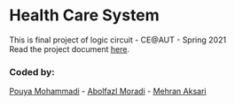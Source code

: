 # Health Care System
This is final project of logic circuit - CE@AUT - Spring 2021<br>
Read the project document <a href="https://github.com/pouyam79i/LC_Final/blob/main/FinalProject.pdf">here</a>.
### Coded by:
<a href="https://github.com/pouyam79i">Pouya Mohammadi</a> - <a href="https://github.com/TheFeij">Abolfazl Moradi</a> - <a href="https://github.com/ArsalanAa">Mehran Aksari</a><br>

